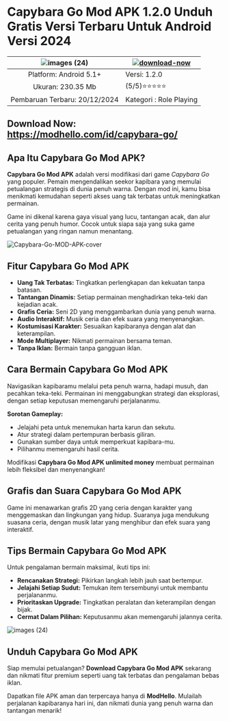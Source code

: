 # Capybara Go Mod APK 1.2.0 Unduh Gratis Versi Terbaru Untuk Android Versi 2024

| ![images (24)](https://github.com/user-attachments/assets/adbe05c9-6114-4238-82a5-e224d9467879) | [![download-now](https://github.com/user-attachments/assets/22657e67-9d2d-46af-a41a-5d365d2ddc1f)](https://modhello.com/id/capybara-go/)  |
|:-------------------------------------------------:|-----------------------|
| Platform: Android 5.1+                      | Versi: 1.2.0    |
| Ukuran: 230.35 Mb                               |  (5/5)⭐️⭐️⭐️⭐️⭐️ |
| Pembaruan Terbaru: 20/12/2024                     | Kategori : Role Playing |

## Download Now: https://modhello.com/id/capybara-go/

## Apa Itu Capybara Go Mod APK?  

**Capybara Go Mod APK** adalah versi modifikasi dari game *Capybara Go* yang populer. Pemain mengendalikan seekor kapibara yang memulai petualangan strategis di dunia penuh warna. Dengan mod ini, kamu bisa menikmati kemudahan seperti akses uang tak terbatas untuk meningkatkan permainan.  

Game ini dikenal karena gaya visual yang lucu, tantangan acak, dan alur cerita yang penuh humor. Cocok untuk siapa saja yang suka game petualangan yang ringan namun menantang.  

![Capybara-Go-MOD-APK-cover](https://github.com/user-attachments/assets/77e1f1cc-841d-40ba-ac12-452c488684f6)


## Fitur Capybara Go Mod APK  

- **Uang Tak Terbatas:** Tingkatkan perlengkapan dan kekuatan tanpa batasan.  
- **Tantangan Dinamis:** Setiap permainan menghadirkan teka-teki dan kejadian acak.  
- **Grafis Ceria:** Seni 2D yang menggambarkan dunia yang penuh warna.  
- **Audio Interaktif:** Musik ceria dan efek suara yang menyenangkan.  
- **Kostumisasi Karakter:** Sesuaikan kapibaranya dengan alat dan keterampilan.  
- **Mode Multiplayer:** Nikmati permainan bersama teman.  
- **Tanpa Iklan:** Bermain tanpa gangguan iklan.  


## Cara Bermain Capybara Go Mod APK  

Navigasikan kapibaramu melalui peta penuh warna, hadapi musuh, dan pecahkan teka-teki. Permainan ini menggabungkan strategi dan eksplorasi, dengan setiap keputusan memengaruhi perjalananmu.  

**Sorotan Gameplay:**  
- Jelajahi peta untuk menemukan harta karun dan sekutu.  
- Atur strategi dalam pertempuran berbasis giliran.  
- Gunakan sumber daya untuk memperkuat kapibara-mu.  
- Pilihanmu memengaruhi hasil cerita.  

Modifikasi **Capybara Go Mod APK unlimited money** membuat permainan lebih fleksibel dan menyenangkan!  


## Grafis dan Suara Capybara Go Mod APK  

Game ini menawarkan grafis 2D yang ceria dengan karakter yang menggemaskan dan lingkungan yang hidup. Suaranya juga mendukung suasana ceria, dengan musik latar yang menghibur dan efek suara yang interaktif.  


## Tips Bermain Capybara Go Mod APK  

Untuk pengalaman bermain maksimal, ikuti tips ini:  
- **Rencanakan Strategi:** Pikirkan langkah lebih jauh saat bertempur.  
- **Jelajahi Setiap Sudut:** Temukan item tersembunyi untuk membantu perjalananmu.  
- **Prioritaskan Upgrade:** Tingkatkan peralatan dan keterampilan dengan bijak.  
- **Cermat Dalam Pilihan:** Keputusanmu akan memengaruhi jalannya cerita.  

![images (24)](https://github.com/user-attachments/assets/03eebc70-2709-4b00-ae38-cf7365815905)


## Unduh Capybara Go Mod APK  

Siap memulai petualangan? **Download Capybara Go Mod APK** sekarang dan nikmati fitur premium seperti uang tak terbatas dan pengalaman bebas iklan.  

Dapatkan file APK aman dan terpercaya hanya di **ModHello**. Mulailah perjalanan kapibaranya hari ini, dan nikmati dunia yang penuh warna dan tantangan menarik!  
